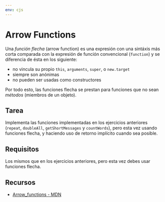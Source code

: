 ```yaml
---
env: cjs
---
```


# Arrow Functions

Una _función flecha_ (arrow function) es una expresión con una sintáxis más
corta comparada con la expresión de función convencional (`function`) y se
diferencia de ésta en los siguiente:

* no vincula su propio `this`, `arguments`, `super`, o `new.target`
* siempre son anónimas
* no pueden ser usadas como constructores

Por todo esto, las funciones flecha se prestan para funciones que no sean
_métodos_ (miembros de un objeto).

## Tarea

Implementa las funciones implementadas en los ejercicios anteriores (`repeat`,
`doubleAll`, `getShortMessages` y `countWords`), pero esta vez usando funciones
flecha, y haciendo uso de retorno implícito cuando sea posible.

## Requisitos

Los mismos que en los ejercicios anteriores, pero esta vez debes usar funciones
flecha.

## Recursos

* [Arrow_functions - MDN](https://developer.mozilla.org/en-US/docs/Web/JavaScript/Reference/Functions/Arrow_functions)
